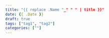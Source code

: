 ```yaml
---
title: "{{ replace .Name "_" " " | title }}"
date: {{ .Date }}
draft: true
tags: ["tag1", "tag2"]
categories: [""]
---
```

